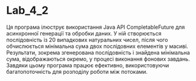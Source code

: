 # Lab_4_2

Ця програма ілюструє використання Java API CompletableFuture для асинхронної генерації та обробки даних. У ній створюється послідовність із 20 випадкових натуральних чисел, після чого обчислюється мінімальна сума двох послідовних елементів у масиві. Результати, зокрема згенерована послідовність і знайдена мінімальна сума, відображаються окремо, у процесі виконання фонових завдань. Завдяки цьому програма працює ефективно, використовуючи багатопоточність для розподілу роботи між потоками.
